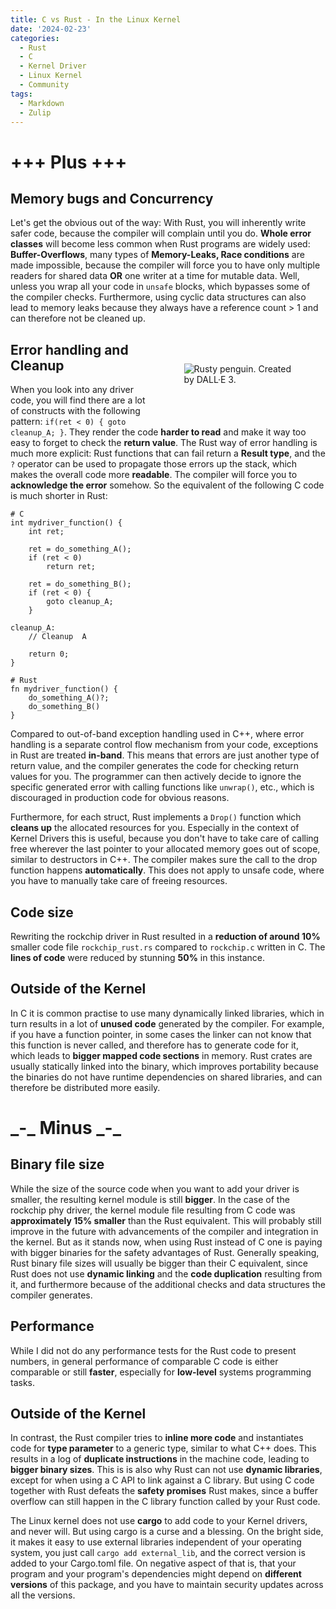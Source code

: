 ```yaml
---
title: C vs Rust - In the Linux Kernel
date: '2024-02-23'
categories:
  - Rust
  - C
  - Kernel Driver
  - Linux Kernel
  - Community
tags:
  - Markdown
  - Zulip
---
```


# +++ Plus +++

## Memory bugs and Concurrency
Let's get the obvious out of the way: With Rust, you will inherently write safer
code, because the compiler will complain until you do. **Whole error classes**
will become less common when Rust programs are widely used:
**Buffer-Overflows**, many types of **Memory-Leaks, Race conditions** are made
impossible, because the compiler will force you to have only multiple readers
for shared data **OR** one writer at a time for mutable data. Well, unless you
wrap all your code in `unsafe` blocks, which bypasses some of the compiler
checks. Furthermore, using cyclic data structures can also lead to memory leaks
because they always have a reference count > 1 and can therefore not be cleaned
up.

[<img src="/static/img/rusty_penguin_5.jpeg" style="max-width:35%;min-width:40px;float:right;padding:50px" alt="Rusty penguin. Created by DALL·E 3." />](https://github.com/Rust-for-Linux/)

## Error handling and Cleanup
When you look into any driver code, you will find there are a lot of constructs
with the following pattern: `if(ret < 0) { goto cleanup_A; }`. They render the
code **harder to read** and make it way too easy to forget to check the **return
value**. The Rust way of error handling is much more explicit: Rust functions
that can fail return a **Result type**, and the `?` operator can be used to
propagate those errors up the stack, which makes the overall code more
**readable**. The compiler will force you to **acknowledge the error** somehow.
So the equivalent of the following C code is much shorter in Rust:

```
# C
int mydriver_function() {
    int ret;

    ret = do_something_A();
    if (ret < 0)
        return ret;

    ret = do_something_B();
    if (ret < 0) {
        goto cleanup_A;
    }

cleanup_A:
    // Cleanup  A

    return 0;
}

# Rust
fn mydriver_function() {
    do_something_A()?;
    do_something_B()
}
```

Compared to out-of-band exception handling used in C++, where error handling is
a separate control flow mechanism from your code, exceptions in Rust are treated
**in-band**. This means that errors are just another type of return value, and
the compiler generates the code for checking return values for you. The
programmer can then actively decide to ignore the specific generated error with
calling functions like `unwrap()`, etc., which is discouraged in production code
for obvious reasons.

Furthermore, for each struct, Rust implements a `Drop()` function which **cleans
up** the allocated resources for you. Especially in the context of Kernel Drivers
this is useful, because you don't have to take care of calling free wherever the
last pointer to your allocated memory goes out of scope, similar to destructors
in C++. The compiler makes sure the call to the drop function happens
**automatically**.  This does not apply to unsafe code, where you have to
manually take care of freeing resources.

## Code size
Rewriting the rockchip driver in Rust resulted in a **reduction of around 10\%**
smaller code file `rockchip_rust.rs` compared to `rockchip.c` written in C. The
**lines of code** were reduced by stunning **50\%** in this instance.

## Outside of the Kernel
In C it is common practise to use many dynamically linked libraries, which in
turn results in a lot of **unused code** generated by the compiler. For example,
if you have a function pointer, in some cases the linker can not know that this
function is never called, and therefore has to generate code for it, which leads
to **bigger mapped code sections** in memory. Rust crates are usually statically
linked into the binary, which improves portability because the binaries do not
have runtime dependencies on shared libraries, and can therefore be distributed
more easily.

# \_-\_ Minus \_-\_
## Binary file size
While the size of the source code when you want to add your driver is smaller,
the resulting kernel module is still **bigger**. In the case of the rockchip phy
driver, the kernel module file resulting from C code was **approximately 15\%
smaller** than the Rust equivalent. This will probably still improve in the future
with advancements of the compiler and integration in the kernel. But as it stands
now, when using Rust instead of C one is paying with bigger binaries for the
safety advantages of Rust.
Generally speaking, Rust binary file sizes will usually be bigger than their C
equivalent, since Rust does not use **dynamic linking** and the **code duplication**
resulting from it, and furthermore because of the additional checks and
data structures the compiler generates.

## Performance
While I did not do any performance tests for the Rust code to present numbers,
in general performance of comparable C code is either comparable or still
**faster**, especially for **low-level** systems programming tasks.

## Outside of the Kernel
In contrast, the Rust compiler tries to **inline more code** and instantiates code
for **type parameter** to a generic type, similar to what C++ does. This results in a
log of **duplicate instructions** in the machine code, leading to **bigger
binary sizes**.  This is is also why Rust can not use **dynamic libraries**, except for
when using a C API to link against a C library. But using C code together with Rust
defeats the **safety promises** Rust makes, since a buffer overflow can still happen
in the C library function called by your Rust code.

The Linux kernel does not use **cargo** to add code to your Kernel drivers, and
never will. But using cargo is a curse and a blessing. On the bright side, it
makes it easy to use external libraries independent of your operating system,
you just call `cargo add external_lib`, and the correct version is added to your
Cargo.toml file. On negative aspect of that is, that your program and your
program's dependencies might depend on **different versions** of this package, and
you have to maintain security updates across all the versions.
